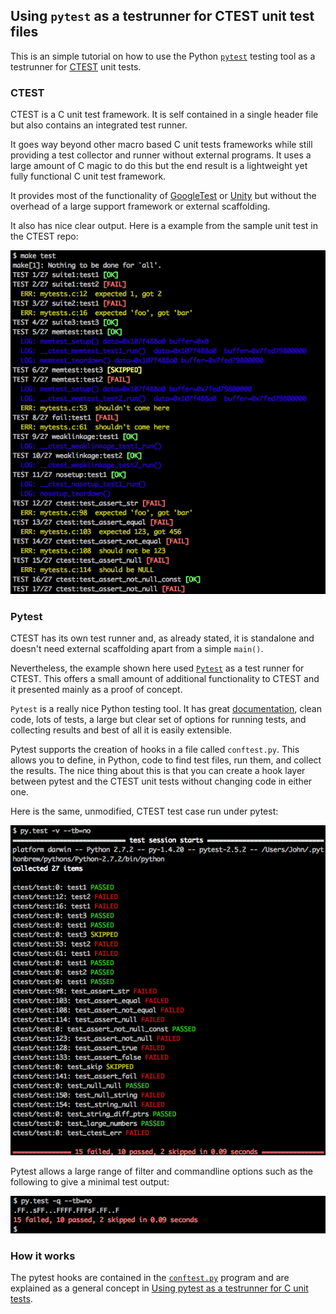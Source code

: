 
## Using `pytest` as a testrunner for CTEST unit test files

This is an simple tutorial on how to use the Python [`pytest`][1] testing tool as a testrunner
for [CTEST][2] unit tests.

### CTEST

CTEST is a C unit test framework. It is self contained in a single header file but also contains an integrated test runner.

It goes way beyond other macro based C unit tests frameworks while still providing a test collector and runner without external programs. It uses a large amount of C magic to do this but the end result is a lightweight yet fully functional C unit test framework.

It provides most of the functionality of [GoogleTest][9] or [Unity][10] but without the overhead of a large support framework or external scaffolding.

It also has nice clear output. Here is a example from the sample unit test in the CTEST repo:

![image][3]

### Pytest

CTEST has its own test runner and, as already stated, it is standalone and doesn't need external scaffolding apart from a simple `main()`.

Nevertheless, the example shown here used [`Pytest`][4] as a test runner for CTEST. This offers a small amount of additional functionality to CTEST and it presented mainly as a proof of concept.

`Pytest` is a really nice Python testing tool. It has great [documentation][5], clean code, lots of tests, a large but clear set of options for running tests, and collecting results and best of all it is easily extensible.

Pytest supports the creation of hooks in a file called `conftest.py`. This allows you to define, in Python, code to find test files, run them, and collect the results. The nice thing about this is that you can create a hook layer between pytest and the CTEST unit tests without changing code in either one.

Here is the same, unmodified, CTEST test case run under pytest:

![image][6]

Pytest allows a large range of filter and commandline options such as the following to give a minimal test output:


![image][7]

### How it works

The pytest hooks are contained in the [`conftest.py`][11] program and are explained as a general concept in [Using pytest as a testrunner for C unit tests][8].



[1]: http://pytest.org/latest/index.html
[2]: https://github.com/bvdberg/ctest
[3]: https://raw.githubusercontent.com/jmcnamara/pytest_ctest/master/docs/images/ctest1.png
[4]: http://pytest.org/latest/index.htm
[5]: http://pytest.org/latest/contents.html#toc
[6]: https://raw.githubusercontent.com/jmcnamara/pytest_ctest/master/docs/images/pytest1.png
[7]: https://raw.githubusercontent.com/jmcnamara/pytest_ctest/master/docs/images/pytest2.png
[8]: http://pytest-c-testrunner.readthedocs.org/index.html
[9]: http://throwtheswitch.org/white-papers/unity-intro.html
[10]: https://code.google.com/p/googletest/
[11]: https://github.com/jmcnamara/pytest_ctest/blob/master/conftest.py
